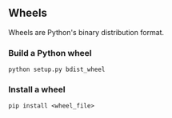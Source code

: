 

## Wheels

Wheels are Python's binary distribution format.

### Build a Python wheel

```
python setup.py bdist_wheel
```

### Install a wheel

```
pip install <wheel_file>
```

